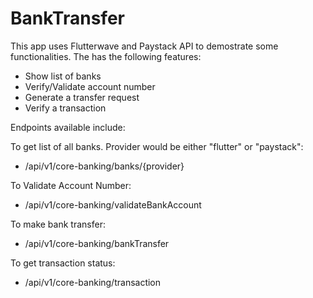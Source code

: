 # BankTransfer

This app uses Flutterwave and Paystack API to demostrate some functionalities. The has the following features:
* Show list of banks
* Verify/Validate account number
* Generate a transfer request
* Verify a transaction

Endpoints available include:

To get list of all banks. Provider would be either "flutter" or "paystack":
* /api/v1/core-banking/banks/{provider}

To Validate Account Number:
* /api/v1/core-banking/validateBankAccount

To make bank transfer:
* /api/v1/core-banking/bankTransfer

To get transaction status:
* /api/v1/core-banking/transaction

